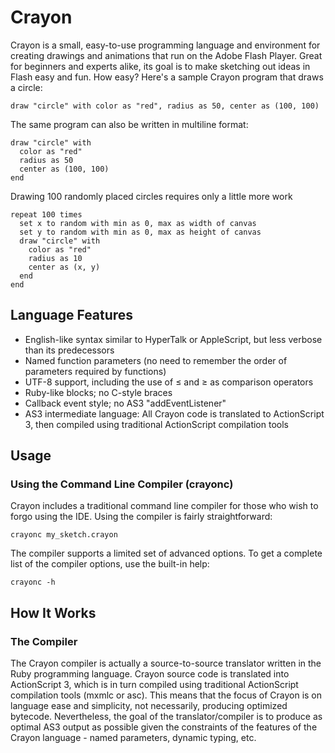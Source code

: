 Crayon
======

Crayon is a small, easy-to-use programming language and environment for creating drawings and animations that run on the Adobe Flash Player. Great for beginners and experts alike, its goal is to make sketching out ideas in Flash easy and fun. How easy? Here's a sample Crayon program that draws a circle:

    draw "circle" with color as "red", radius as 50, center as (100, 100)

The same program can also be written in multiline format:

    draw "circle" with
      color as "red"
      radius as 50
      center as (100, 100)
    end

Drawing 100 randomly placed circles requires only a little more work

    repeat 100 times
      set x to random with min as 0, max as width of canvas
      set y to random with min as 0, max as height of canvas
      draw "circle" with 
        color as "red"
        radius as 10
        center as (x, y)
      end
    end

Language Features
-----------------

* English-like syntax similar to HyperTalk or AppleScript, but less verbose than its predecessors
* Named function parameters (no need to remember the order of parameters required by functions)
* UTF-8 support, including the use of ≤ and ≥ as comparison operators
* Ruby-like blocks; no C-style braces
* Callback event style; no AS3 "addEventListener"
* AS3 intermediate language: All Crayon code is translated to ActionScript 3, then compiled using traditional ActionScript compilation tools

Usage
-----

### Using the Command Line Compiler (crayonc)

Crayon includes a traditional command line compiler for those who wish to forgo using the IDE. Using the compiler is fairly straightforward:

    crayonc my_sketch.crayon

The compiler supports a limited set of advanced options. To get a complete list of the compiler options, use the built-in help:

    crayonc -h

How It Works
------------

### The Compiler

The Crayon compiler is actually a source-to-source translator written in the Ruby programming language. Crayon source code is translated into ActionScript 3, which is in turn compiled using traditional ActionScript compilation tools (mxmlc or asc). This means that the focus of Crayon is on language ease and simplicity, not necessarily, producing optimized bytecode. Nevertheless, the goal of the translator/compiler is to produce as optimal AS3 output as possible given the constraints of the features of the Crayon language - named parameters, dynamic typing, etc.
